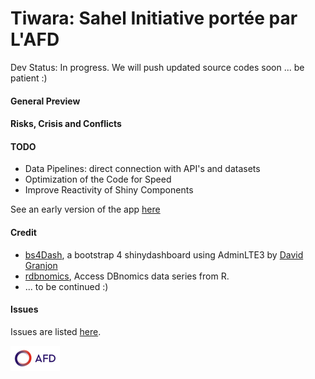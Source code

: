 # Tiwara: Sahel Initiative portée par L'AFD 
Dev Status: In progress. We will push updated source codes soon ... be patient :)  

#### General Preview

#### Risks, Crisis and Conflicts 



#### TODO

* Data Pipelines: direct connection with API's and datasets 
* Optimization of the Code for Speed
* Improve Reactivity of Shiny Components

See an early version of the app [here](https://afdshiny.shinyapps.io/TiwaraDev/)

#### Credit

* [bs4Dash](https://github.com/DivadNojnarg/bs4Dash), a bootstrap 4 shinydashboard using AdminLTE3 by [David Granjon](https://twitter.com/divadnojnarg)
* [rdbnomics](https://git.nomics.world/dbnomics/rdbnomics), Access DBnomics data series from R.
* ... to be continued :)

#### Issues

Issues are listed [here](https://github.com/brainy749/Tiwara-G5-Sahel/issues).


![AFD](Logo_AFD_2016.png) 
